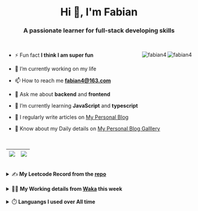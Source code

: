 <h1 align="center">Hi 👋, I'm Fabian</h1>
<h3 align="center">A passionate learner for full-stack developing skills</h3>

<br/>

<img align="right" src="https://komarev.com/ghpvc/?username=fabian4&label=views&color=0e75b6&style=flat" alt="fabian4" /><img align="right" src="https://img.shields.io/badge/Author-fabian4-orange?logo=Dark%20Reader" alt="fabian4" />

- ⚡ Fun fact **I think I am super fun**

- 🔭 I’m currently working on my life

- 📫 How to reach me **fabian4@163.com**

- 💬 Ask me about **backend** and **frontend**

- 🌱 I’m currently learning **JavaScript** and **typescript**

- 📝 I regularly write articles on [My Personal Blog](https://fabian4.github.io/)

- 📄 Know about my Daily details on [My Personal Blog Galllery](https://fabian4.github.io/gallery/)

<br/>

|  <img align="center" src="https://github-readme-streak-stats.herokuapp.com/?user=fabian4&theme=gruvbox_duo&currStreakNum=2FD3EB&fire=pink&sideLabels=F00&hide_border=true&date_format=[Y.]n.j" /> |  <img align="center" src="https://github-readme-stats.vercel.app/api/top-langs/?username=fabian4&layout=compact&theme=buefy&hide_border=true&exclude_repo=jdk,jdk-source-learning,spring-framework,netty,jdk,fabian4.github.io,wechaty.js.org,sofa-bolt" /> |
| ------------- | ------------- |

<!-- | <img align="center" src="https://github-readme-stats.vercel.app/api?username=fabian4&count_private=true&show_icons=true&theme=flag-india&show_owner=true&hide_border=true" /> | <img align="center" src="https://github-readme-stats.vercel.app/api/top-langs/?username=fabian4&layout=compact&theme=buefy&hide_border=true&exclude_repo=jdk,jdk-source-learning,spring-framework,netty,jdk,fabian4.github.io,wechaty.js.org,sofa-bolt" /> | <img align="center" src="https://github-readme-streak-stats.herokuapp.com/?user=fabian4&theme=gruvbox_duo&currStreakNum=2FD3EB&fire=pink&sideLabels=F00&hide_border=true&date_format=[Y.]n.j" /> |
| ------------- | ------------- | ------------- | -->

<br/>

<details>
  <summary>✍️ <b>My Leetcode Record from the <a href="https://github.com/fabian4/leetcode">repo</a></b></summary>
 
 ---
  
|[![Leetcode Stats](https://leetcode.card.workers.dev/?username=fabian&border=0)](https://leetcode-cn.com/u/fabianbao/)|[![fabian's LeetCode Stats](https://leetcode-stats.vercel.app/api?username=fabian&theme=Light)](https://leetcode-cn.com/u/fabianbao/)|
| ------------- | ------------- |

</details>

<br/>

<details>
  <summary>👨‍💻 <b>My Working details from <a href="https://wakatime.com/dashboard">Waka</a> this week</b></summary>
  
---
  
<!--START_SECTION:waka-->
**I'm an Early 🐤** 

```text
🌞 Morning    199 commits    ██████░░░░░░░░░░░░░░░░░░░   25.61% 
🌆 Daytime    282 commits    █████████░░░░░░░░░░░░░░░░   36.29% 
🌃 Evening    285 commits    █████████░░░░░░░░░░░░░░░░   36.68% 
🌙 Night      11 commits     ░░░░░░░░░░░░░░░░░░░░░░░░░   1.42%

```
📅 **I'm Most Productive on Thursday** 

```text
Monday       118 commits    ███░░░░░░░░░░░░░░░░░░░░░░   15.19% 
Tuesday      132 commits    ████░░░░░░░░░░░░░░░░░░░░░   16.99% 
Wednesday    135 commits    ████░░░░░░░░░░░░░░░░░░░░░   17.37% 
Thursday     142 commits    ████░░░░░░░░░░░░░░░░░░░░░   18.28% 
Friday       83 commits     ██░░░░░░░░░░░░░░░░░░░░░░░   10.68% 
Saturday     71 commits     ██░░░░░░░░░░░░░░░░░░░░░░░   9.14% 
Sunday       96 commits     ███░░░░░░░░░░░░░░░░░░░░░░   12.36%

```


📊 **This Week I Spent My Time On** 

```text
💬 Programming Languages: 
Go                       6 hrs 50 mins       ███████░░░░░░░░░░░░░░░░░░   28.08% 
Java                     6 hrs 6 mins        ██████░░░░░░░░░░░░░░░░░░░   25.07% 
Other                    5 hrs 40 mins       █████░░░░░░░░░░░░░░░░░░░░   23.27% 
TypeScript               3 hrs 24 mins       ███░░░░░░░░░░░░░░░░░░░░░░   13.99% 
JSON                     43 mins             ░░░░░░░░░░░░░░░░░░░░░░░░░   3.01%

🔥 Editors: 
GoLand                   7 hrs 28 mins       ███████░░░░░░░░░░░░░░░░░░   30.7% 
IntelliJ                 6 hrs 45 mins       ███████░░░░░░░░░░░░░░░░░░   27.73% 
Browser                  5 hrs 40 mins       █████░░░░░░░░░░░░░░░░░░░░   23.27% 
WebStorm                 4 hrs 27 mins       ████░░░░░░░░░░░░░░░░░░░░░   18.3%

💻 Operating System: 
Windows                  24 hrs 21 mins      █████████████████████████   100.0%

```


<!--END_SECTION:waka-->
  
</details>

<br/>

<details>
  <summary>⏱️ <b>Languangs I used over All time</b></summary>
  
---
  
![languages all time](https://wakatime.com/share/@32ef5ac6-eac5-4886-805c-ce9fe059857e/efc24c85-e478-4696-bcbd-c5669145b831.svg)
  
</details>
